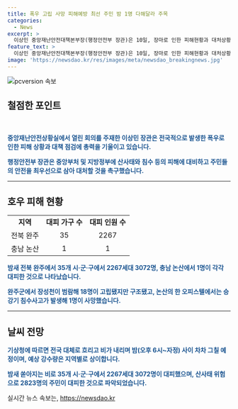 ```yaml
---
title: 폭우 고립 사망 피해예방 최선 주민 밤 1명 다해달라 주목
categories:
  - News
excerpt: >
  이상민 중앙재난안전대책본부장(행정안전부 장관)은 10일, 장마로 인한 피해현황과 대처상황을 점검하고, 중앙재난안전대책본부 회의를 주재했다. 전북과 충남에서의 호우로 인한 피해 상황에 대응하기 위해 중대본 단계를 격상하고, 관계부처와 지자체에 총력을 다할 것을 지시했다. 또한, 기상청에 따르면 밤까지 비가 그칠 예정이며, 밤새 쏟아진 비로 35개 시·군·구에서 2267세대 3072명이 대피했다. 행안부는 인명구조와 피해 예방을 위해 최선을 다하고 있다.
feature_text: >
  이상민 중앙재난안전대책본부장(행정안전부 장관)은 10일, 장마로 인한 피해현황과 대처상황을 점검하고, 중앙재난안전대책본부 회의를 주재했다. 전북과 충남에서의 호우로 인한 피해 상황에 대응하기 위해 중대본 단계를 격상하고, 관계부처와 지자체에 총력을 다할 것을 지시했다. 또한, 기상청에 따르면 밤까지 비가 그칠 예정이며, 밤새 쏟아진 비로 35개 시·군·구에서 2267세대 3072명이 대피했다. 행안부는 인명구조와 피해 예방을 위해 최선을 다하고 있다.
image: 'https://newsdao.kr/res/images/meta/newsdao_breakingnews.jpg'
---
```


<p><img src="https://newsdao.kr/res/images/meta/newsdao_breakingnews.jpg" alt="pcversion 속보" /></p>

<h2 data-ke-size="size26">철점한 포인트</h2>

<p data-ke-size="size16">&nbsp;</p>

<p><b><span style="color: #1a5490;">중앙재난안전상황실에서 열린 회의를 주재한 이상민 장관은 전국적으로 발생한 폭우로 인한 피해 상황과 대책 점검에 총력을 기울이고 있습니다. </span></b></p>

<p><b><span style="color: #1a5490;">행정안전부 장관은 중앙부처 및 지방정부에 산사태와 침수 등의 피해에 대비하고 주민들의 안전을 최우선으로 삼아 대처할 것을 촉구했습니다.</span></b></p>

<hr>

<h2 data-ke-size="size26">호우 피해 현황</h2>

<table>
   <tbody>
      <tr>
         <td style="text-align: center; height: 17px;"><b>지역</b></td>
         <td style="text-align: center; height: 17px;"><b>대피 가구 수</b></td>
         <td style="text-align: center; height: 17px;"><b>대피 인원 수</b></td>
      </tr>
      <tr>
         <td style="text-align: center; height: 17px;">전북 완주</td>
         <td style="text-align: center; height: 17px;">35</td>
         <td style="text-align: center; height: 17px;">2267</td>
      </tr>
      <tr>
         <td style="text-align: center; height: 17px;">충남 논산</td>
         <td style="text-align: center; height: 17px;">1</td>
         <td style="text-align: center; height: 17px;">1</td>
      </tr>
   </tbody>
</table>

<p><b><span style="color: #1a5490;">밤새 전북 완주에서 35개 시·군·구에서 2267세대 3072명, 충남 논산에서 1명이 각각 대피한 것으로 나타났습니다.</span></b></p>

<p><b><span style="color: #1a5490;">완주군에서 장성천이 범람해 18명이 고립됐지만 구조됐고, 논산의 한 오피스텔에서는 승강기 침수사고가 발생해 1명이 사망했습니다.</span></b></p>

<hr>

<h2 data-ke-size="size26">날씨 전망</h2>

<p><b><span style="color: #1a5490;">기상청에 따르면 전국 대체로 흐리고 비가 내리며 밤(오후 6시~자정) 사이 차차 그칠 예정이며, 예상 강수량은 지역별로 상이합니다.</span></b></p>

<p><b><span style="color: #1a5490;">밤새 쏟아지는 비로 35개 시·군·구에서 2267세대 3072명이 대피했으며, 산사태 위험으로 2823명의 주민이 대피한 것으로 파악되었습니다.</span></b></p>
실시간 뉴스 속보는, <a href="https://newsdao.kr" rel="dofollow">https://newsdao.kr</a>


